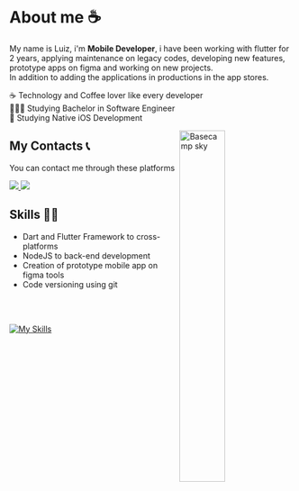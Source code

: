 
 # About me ☕

My name is Luiz, i'm **Mobile Developer**, i have been working with flutter for 2 years, applying maintenance on legacy codes, developing new features, prototype apps on figma and working on new projects. <br/>
In addition to adding the applications in productions in the app stores. 

☕ Technology and Coffee lover like every developer<br/>
👨🏽‍💻 Studying Bachelor in Software Engineer<br/>
📲 Studying Native iOS Development

<img align="right" width="40%" src="https://media.giphy.com/media/kCVIL0CLNWv2E/giphy.gif" alt="Basecamp sky" />

 ## My Contacts 📞
 You can contact me through these platforms
 
 <a href = "mailto:luizfelipeeoliveiraac@gmail.com"><img src="https://img.shields.io/badge/-Gmail-%23333?style=for-the-badge&logo=gmail&logoColor=white" target="_blank">  </a>
<a href="https://www.linkedin.com/in/luiz-felipe-4657971a3/" target="_blank"><img src="https://img.shields.io/badge/-LinkedIn-%230077B5?style=for-the-badge&logo=linkedin&logoColor=white" target="_blank"></a> 
 
 

 ## Skills 👨‍💻
 -  Dart and Flutter Framework to cross-platforms
 -  NodeJS to back-end development 
 -  Creation of prototype mobile app on figma tools
 -  Code versioning  using git

 <br/>
 <br/>

 [![My Skills](https://skillicons.dev/icons?i=flutter,dart,typescript,nodejs,swift,git,html,css)](https://skillicons.dev)

